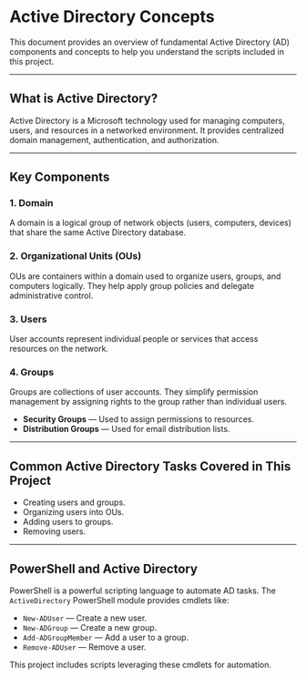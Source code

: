 # Active Directory Concepts

This document provides an overview of fundamental Active Directory (AD) components and concepts to help you understand the scripts included in this project.

---

## What is Active Directory?

Active Directory is a Microsoft technology used for managing computers, users, and resources in a networked environment. It provides centralized domain management, authentication, and authorization.

---

## Key Components

### 1. Domain

A domain is a logical group of network objects (users, computers, devices) that share the same Active Directory database.

### 2. Organizational Units (OUs)

OUs are containers within a domain used to organize users, groups, and computers logically. They help apply group policies and delegate administrative control.

### 3. Users

User accounts represent individual people or services that access resources on the network.

### 4. Groups

Groups are collections of user accounts. They simplify permission management by assigning rights to the group rather than individual users.

- **Security Groups** — Used to assign permissions to resources.
- **Distribution Groups** — Used for email distribution lists.

---

## Common Active Directory Tasks Covered in This Project

- Creating users and groups.
- Organizing users into OUs.
- Adding users to groups.
- Removing users.

---

## PowerShell and Active Directory

PowerShell is a powerful scripting language to automate AD tasks. The `ActiveDirectory` PowerShell module provides cmdlets like:

- `New-ADUser` — Create a new user.
- `New-ADGroup` — Create a new group.
- `Add-ADGroupMember` — Add a user to a group.
- `Remove-ADUser` — Remove a user.

This project includes scripts leveraging these cmdlets for automation.
